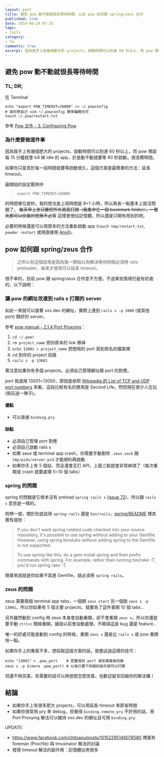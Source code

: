 ```yaml
---
layout: post
title: 避免 pow 動不動就很長等待時間、以及 pow 如何跟 spring/zeus 合作
published: true
date: 2014-06-24 07:25
tags:
- rails
category:
- tw
comments: true
excerpt: 因為我手上有幾個肥大的 projects，啟動時間可以到達 60 秒以上，而 pow 預設每 15 分鐘就會 kill 掉 idle 的 app，於是動不動就要等 60 秒啟動，很浪費時間。如果你只是苦於每一段時間就要等啟動很久，這個方案是最簡單的方法：延長 timeout。
---
```

## 避免 pow 動不動就很長等待時間

### TL; DR;

在 Terminal

    echo "export POW_TIMEOUT=36000" >> ~/.powconfig
    # 或你想自己 vim ~/.powconfig 開來編輯也可
    touch ~/.pow/restart.txt

參考 [Pow 文件 - 3. Configuring Pow](http://pow.cx/manual.html#section_3)

### 為什麼要做這件事

因為我手上有幾個肥大的 projects，啟動時間可以到達 60 秒以上，而 pow 預設每 15 分鐘就會 kill 掉 idle 的 app，於是動不動就要等 60 秒啟動，很浪費時間。

如果你只是苦於每一段時間就要等啟動很久，這個方案是最簡單的方法：延長 timeout。

最開始的設定範例中

>     export POW_TIMEOUT=36000

的時間單位是秒。我的想法是上班時間是 8+1 小時，所以再長一點基本上就沒問題了， ~~每天早上來只要把所有頁面打開（我集中在一個 bookmark folder），一整天都可以快樂的使用不必等~~ 這樣會很佔記憶體，所以還是只開有用到的吧。

必要的時候還是可以用原本的方法重新啟動 app (`touch tmp/restart.txt`, `powder restart` 或用直接用 [Anvil](http://anvilformac.com/))。

## pow 如何跟 spring/zeus 合作

> 之所以有這個段落是因為我一開始以為解決等待時間必須用 rails preloader，後來才發現可以延長 timeout。

很不幸的，目前 pow 跟 spring/zeus 合作並不方便。不過某些情境仍是有好處的，以下說明：

### 讓 pow 的網址改連到 rails s 打開的 server

如此一來就可以披著 xxx.dev 的網址，實際上連到 `rails s -p 3000` (或其他 port) 開好的 server。

參考 [pow manual - 2.1.4 Port Proxying](http://pow.cx/manual#section_2.1.4)：

1. `cd ~/.pow/`
2. `rm project_name` 把你原本的 link 移掉
3. `echo 13001 > project_name` 把想用的 port 寫到原名的檔案裡
4. cd 到你的 project 目錄
5. `rails s -p 13001`

需注意如果你有多個 projects，必須自己管理網址跟 port 的對應。

port 我選用 13001~13050，原因是依照 [Wikipedia 的 List of TCP and UDP port numbers](http://en.wikipedia.org/wiki/List_of_TCP_and_UDP_port_numbers) 來看，這段比較有名的應用是 Second Life，然而現在很少人在玩 (我玩過一陣子)。

#### 優點

* 可以直接 `binding.pry`

#### 缺點

* 必須自己管理 port 對應
* 必須自己啟動 rails s
* 如果 zeus 或 terminal app crash，你需要手動刪除 `.zeus.sock` 跟 `tmp/pids/server.pid` 才能順利再啟動
* 如果你手上有 5 個站、而且還會互打 API，上面三點就會非常麻煩了（每次重開或 crash 就要處理 5~10 個 tabs）

### spring 的問題

spring 的問題是它根本沒有 preload `spring rails s` ([issue 72](https://github.com/rails/spring/pull/72))，所以跟 `rails s` 意思是一樣的。

附帶一提，關於到底該用 `spring rails` 還是 `bin/rails`，[spring/README](https://github.com/rails/spring/blob/master/README.md#use-without-adding-to-bundle) 裡其實有提到：

> If you don't want spring-related code checked into your source repository, it's possible to use spring without adding to your Gemfile. However, using spring binstubs without adding spring to the Gemfile is not supported.
>
> To use spring like this, do a gem install spring and then prefix commands with spring. For example, rather than running bin/rake -T, you'd run spring rake -T.

簡單來說就是你如果不寫進 Gemfile，就必須用 `spring rails`。

### zeus 的問題

zeus 需要兩個 terminal app tabs，一個開 `zeus start` 另一個跑 `zeus s -p 13001`，所以你如果有 5 個主要 projects，就要為了這件事開 10 個 tabs...

另外雖然動到 config 時 zeus 本身會自動重開，卻不會重開 `zeus s`，所以你還是要手動 `ctrl+c` 關掉重開。據說以前會自動處理，不曉得這是 bug 還是 feature...

唯一的好處可能是動到 config 的時候，重開 `zeus s` 還是比 `rails s` 或 pow 重開快一點。

如果你手上的專案不多，想採取這個方案的話，我嘗試過這樣的技巧：

    echo "13001" > .pow_port    # 把要用的 port 寫到專案根目錄
    zeus s -p $(more .pow_port) # 以後只要下同樣的指令就可以打開

但還不夠完美，有需要的話可以再想想怎麼改善。也歡迎留言回報你的解法囉！

## 結論

* 如果你手上有很多肥大 projects，可以用延長 timeout 來節省時間
* 如果你很常用 pry 來 debug，但覺得 `binding.remote_pry` 不好用的話，用 Port Proxying 解法可以維持 xxx.dev 的網址且可用 `binding.pry`

UPDATE:

* https://www.facebook.com/chitsaou/posts/10152295146078580 裡面有 foreman (Procfile) 與 tmuxinator 解法的討論
* 發現 timeout 解法的副作用：記憶體佔用很多
